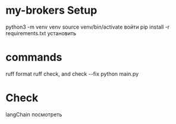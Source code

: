 # my-brokers Setup
python3 -m venv venv
source venv/bin/activate войти
pip install -r requirements.txt установить

# commands
ruff format
ruff check, and check --fix
python main.py


# Check
langChain посмотреть